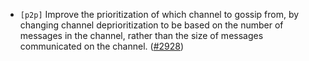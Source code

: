- `[p2p]` Improve the prioritization of which channel to gossip from, by changing channel deprioritization
  to be based on the number of messages in the channel, rather than the size of messages communicated on the channel.
  ([\#2928](https://github.com/cometbft/cometbft/pull/2928))